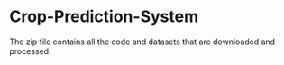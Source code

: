 # Crop-Prediction-System

The zip file contains all the code and datasets that are downloaded and processed.

